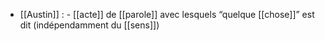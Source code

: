 - [[Austin]] :
        - [[acte]] de [[parole]] avec lesquels “quelque [[chose]]” est dit (indépendamment du [[sens]])